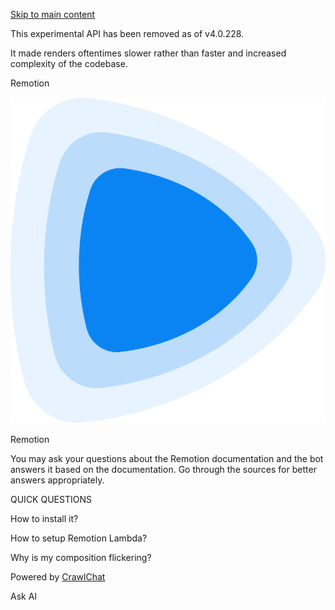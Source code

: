[Skip to main content](https://www.remotion.dev/docs/clipper#__docusaurus_skipToContent_fallback)

This experimental API has been removed as of v4.0.228.

It made renders oftentimes slower rather than faster and increased complexity of the codebase.

Remotion

![Logo](https://raw.githubusercontent.com/remotion-dev/brand/refs/heads/main/logo.svg)

Remotion

You may ask your questions about the Remotion documentation and the bot answers it based on the documentation. Go through the sources for better answers appropriately.

QUICK QUESTIONS

How to install it?

How to setup Remotion Lambda?

Why is my composition flickering?

Powered by [CrawlChat](https://crawlchat.app/?ref=powered-by-remotion)

Ask AI
